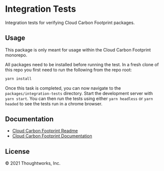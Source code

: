 # Integration Tests

Integration tests for verifying Cloud Carbon Footprint packages.

## Usage

This package is only meant for usage within the Cloud Carbon Footprint monorepo.

All packages need to be installed before running the test. In a fresh clone of this repo you first need to run the following from the repo root:

```sh
yarn install
```

Once this task is completed, you can now navigate to the `packages/integration-tests` directory. Start the development server with `yarn start`. You can then run the tests using either `yarn headless` or `yarn headed` to see the tests run in a chrome browser.

## Documentation

- [Cloud Carbon Footprint Readme](https://github.com/cloud-carbon-footprint/cloud-carbon-footprint/blob/trunk/README.md)
- [Cloud Carbon Footprint Documentation](https://github.com/cloud-carbon-footprint/cloud-carbon-footprint/tree/trunk/microsite/docs/README.md)

## License

© 2021 Thoughtworks, Inc.
